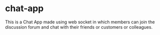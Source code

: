 # chat-app
This is a Chat App made using web socket in which members can join the discussion forum and chat with their friends or customers or colleagues.
